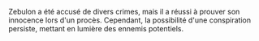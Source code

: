 Zebulon a été accusé de divers crimes, mais il a réussi à prouver son innocence lors d'un procès. Cependant, la possibilité d'une conspiration persiste, mettant en lumière des ennemis potentiels.